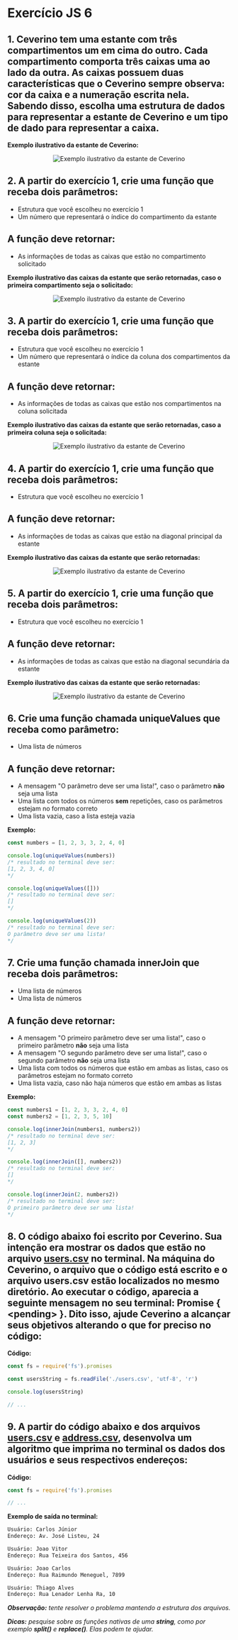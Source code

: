 # Exercício JS 6

## 1. Ceverino tem uma estante com três compartimentos um em cima do outro. Cada compartimento comporta três caixas uma ao lado da outra. As caixas possuem duas características que o Ceverino sempre observa: cor da caixa e a numeração escrita nela. Sabendo disso, escolha uma estrutura de dados para representar a estante de Ceverino e um tipo de dado para representar a caixa.
**Exemplo ilustrativo da estante de Ceverino:**
<div align="center">
    <img title="Exemplo ilustrativo da estante de Ceverino" src="./utils-exe-06/image01-exe-06.png"/>
</div>

## 2. A partir do exercício 1, crie uma função que receba dois parâmetros:
- Estrutura que você escolheu no exercício 1
- Um número que representará o índice do compartimento da estante
## A função deve retornar:
- As informações de todas as caixas que estão no compartimento solicitado

**Exemplo ilustrativo das caixas da estante que serão retornadas, caso o primeira compartimento seja o solicitado:**
<div align="center">
    <img title="Exemplo ilustrativo da estante de Ceverino" src="./utils-exe-06/image02-exe-06.png"/>
</div>

## 3. A partir do exercício 1, crie uma função que receba dois parâmetros:
- Estrutura que você escolheu no exercício 1
- Um número que representará o índice da coluna dos compartimentos da estante
## A função deve retornar:
- As informações de todas as caixas que estão nos compartimentos na coluna solicitada

**Exemplo ilustrativo das caixas da estante que serão retornadas, caso a primeira coluna seja o solicitada:**
<div align="center">
    <img title="Exemplo ilustrativo da estante de Ceverino" src="./utils-exe-06/image03-exe-06.png"/>
</div>

## 4. A partir do exercício 1, crie uma função que receba dois parâmetros:
- Estrutura que você escolheu no exercício 1
## A função deve retornar:
- As informações de todas as caixas que estão na diagonal principal da estante

**Exemplo ilustrativo das caixas da estante que serão retornadas:**
<div align="center">
    <img title="Exemplo ilustrativo da estante de Ceverino" src="./utils-exe-06/image04-exe-06.png"/>
</div>

## 5. A partir do exercício 1, crie uma função que receba dois parâmetros:
- Estrutura que você escolheu no exercício 1
## A função deve retornar:
- As informações de todas as caixas que estão na diagonal secundária da estante

**Exemplo ilustrativo das caixas da estante que serão retornadas:**
<div align="center">
    <img title="Exemplo ilustrativo da estante de Ceverino" src="./utils-exe-06/image05-exe-06.png"/>
</div>

## 6. Crie uma função chamada **uniqueValues** que receba como parâmetro: 
- Uma lista de números
## A função deve retornar:
- A mensagem "O parâmetro deve ser uma lista!", caso o parâmetro **não** seja uma lista
- Uma lista com todos os números **sem** repetições, caso os parâmetros estejam no formato correto
- Uma lista vazia, caso a lista esteja vazia

**Exemplo:**
```JavaScript
const numbers = [1, 2, 3, 3, 2, 4, 0]

console.log(uniqueValues(numbers))
/* resultado no terminal deve ser:
[1, 2, 3, 4, 0]
*/

console.log(uniqueValues([]))
/* resultado no terminal deve ser:
[]
*/

console.log(uniqueValues(2))
/* resultado no terminal deve ser:
O parâmetro deve ser uma lista!
*/
```

## 7. Crie uma função chamada **innerJoin** que receba dois parâmetros: 
- Uma lista de números
- Uma lista de números
## A função deve retornar:
- A mensagem "O primeiro parâmetro deve ser uma lista!", caso o primeiro parâmetro **não** seja uma lista
- A mensagem "O segundo parâmetro deve ser uma lista!", caso o segundo parâmetro **não** seja uma lista
- Uma lista com todos os números que estão em ambas as listas, caso os parâmetros estejam no formato correto
- Uma lista vazia, caso não haja números que estão em ambas as listas

**Exemplo:**
```JavaScript
const numbers1 = [1, 2, 3, 3, 2, 4, 0]
const numbers2 = [1, 2, 3, 5, 10]

console.log(innerJoin(numbers1, numbers2))
/* resultado no terminal deve ser:
[1, 2, 3]
*/

console.log(innerJoin([], numbers2))
/* resultado no terminal deve ser:
[]
*/

console.log(innerJoin(2, numbers2))
/* resultado no terminal deve ser:
O primeiro parâmetro deve ser uma lista!
*/
```

## 8. O código abaixo foi escrito por Ceverino. Sua intenção era mostrar os dados que estão no arquivo [users.csv](./utils-exe-06/users.csv) no terminal. Na máquina do Ceverino, o arquivo que o código está escrito e o arquivo users.csv estão localizados no mesmo diretório. Ao executar o código, aparecia a seguinte mensagem no seu terminal: Promise { \<pending> }. Dito isso, ajude Ceverino a alcançar seus objetivos alterando o que for preciso no código: 
**Código:**
```JavaScript
const fs = require('fs').promises

const usersString = fs.readFile('./users.csv', 'utf-8', 'r')

console.log(usersString)

// ...
```

## 9. A partir do código abaixo e dos arquivos [users.csv](./utils-exe-06/users.csv) e [address.csv](./utils-exe-06/address.csv), desenvolva um algoritmo que imprima no terminal os dados dos usuários e seus respectivos endereços:
**Código:**
```JavaScript
const fs = require('fs').promises

// ...
```
**Exemplo de saída no terminal:**
```cmd
Usuário: Carlos Júnior
Endereço: Av. José Listeu, 24

Usuário: Joao Vitor
Endereço: Rua Teixeira dos Santos, 456

Usuário: Joao Carlos
Endereço: Rua Raimundo Meneguel, 7899

Usuário: Thiago Alves
Endereço: Rua Lenador Lenha Ra, 10
```

***Observação:** tente resolver o problema mantendo a estrutura dos arquivos.*

***Dicas:** pesquise sobre as funções nativas de uma **string**, como por exemplo **split()** e **replace()**. Elas podem te ajudar.*